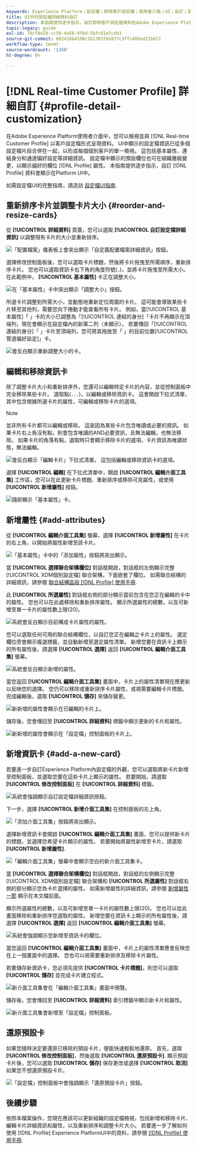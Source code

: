 ```yaml
---
keywords: Experience Platform；設定檔；即時客戶設定檔；使用者介面；UI；自訂；設定檔詳細資訊；詳細資訊
title: UI中的設定檔詳細資料自訂
description: 本指南提供逐步指示，自訂即時客戶設定檔資料在Adobe Experience Platform UI中的顯示方式。
topic-legacy: guide
exl-id: 76cf8420-cc50-4a56-9f6d-5bfc01efcdb3
source-git-commit: 681418b4198c2b1303fda937c3ffc60dad21b672
workflow-type: tm+mt
source-wordcount: '1350'
ht-degree: 0%

---
```


# [!DNL Real-time Customer Profile] 詳細自訂 {#profile-detail-customization}

在Adobe Experience Platform使用者介面中，您可以檢視並與 [!DNL Real-time Customer Profile] 以客戶設定檔形式呈現資料。 UI中顯示的設定檔資訊已從多個設定檔片段合併在一起，以形成每個個別客戶的單一檢視。 這包括基本屬性、連結身分和通道偏好設定等詳細資訊。 設定檔中顯示的預設欄位也可在組織層級變更，以顯示偏好的欄位 [!DNL Profile] 屬性。 本指南提供逐步指示，自訂 [!DNL Profile] 資料會顯示在Platform UI中。

如需設定檔UI的完整指南，請造訪 [設定檔UI指南](user-guide.md).

## 重新排序卡片並調整卡片大小 {#reorder-and-resize-cards}

從 **[!UICONTROL 詳細資料]** 頁簽，您可以選取 **[!UICONTROL 自訂設定檔詳細資訊]** 以調整現有卡片的大小並重新排序。

![「配置檔案」儀表板上會突出顯示「自定義配置檔案詳細資訊」按鈕。](../images/profile-customization/customize-profile-details.png)

選擇修改控制面板後，您可以選取卡片標題，然後將卡片拖曳至所需順序，重新排序卡片。 您也可以選取資訊卡右下角的角度符號(`⌟`)，並將卡片拖曳至所需大小。 在此範例中， **[!UICONTROL 基本屬性]** 卡正在調整大小。

![在「基本屬性」卡中突出顯示「調整大小」按鈕。](../images/profile-customization/resize.png)

所選卡片調整到所需大小，並動態地重新定位周圍的卡片。 這可能會導致某些卡片移至其他列，需要您向下捲動才能查看所有卡片。 例如，當[!UICONTROL 基本屬性]「 」卡的大小已調整為「[!UICONTROL 連結的身分]「卡片不再顯示在頂端列，現在會顯示在設定檔內的新第二列（未顯示）。 若要傳回「[!UICONTROL 連結的身分]「 」卡片至頂端列，您可將其拖放至「 」的目前位置[!UICONTROL 管道偏好設定]」卡。

![會反白顯示重新調整大小的卡。](../images/profile-customization/resized.png)

## 編輯和移除資訊卡

除了調整卡片大小和重新排序外，您還可以編輯特定卡片的內容，並從控制面板中完全移除某些卡片。 選取點(`...`)，以編輯或移除資訊卡。 這會開啟下拉式清單，其中包含根據所選卡片的屬性，可編輯或移除卡片的選項。

>[!NOTE]
>
>並非所有卡片都可以編輯或移除。 這是因為某些卡片包含唯讀或必要的資訊。 如果卡片右上角沒有點，則會包含唯讀的AND必要資訊，且無法編輯，也無法移除。 如果卡片的角落有點，選取時只會顯示移除卡片的選項，卡片資訊為唯讀狀態，無法編輯。

![會反白顯示「編輯卡片」下拉式清單。 這包括編輯或移除資訊卡的選項。](../images/profile-customization/edit-card.png)

選擇 **[!UICONTROL 編輯]** 在下拉式清單中，開啟 **[!UICONTROL 編輯介面工具集]** 工作區，您可以在此更新卡片標題、重新排序或移除可見屬性，或使用 **[!UICONTROL 新增屬性]** 按鈕。

![隨即顯示「基本屬性」卡。](../images/profile-customization/basic-attributes.png)

## 新增屬性 {#add-attributes}

從 **[!UICONTROL 編輯介面工具集]** 螢幕，選擇 **[!UICONTROL 新增屬性]** 在卡片的右上角，以開始將屬性新增至該卡片。

![「基本屬性」卡中的「添加屬性」按鈕將突出顯示。](../images/profile-customization/add-attributes.png)

當 **[!UICONTROL 選擇聯合架構欄位]** 對話框開啟，對話框的左側顯示完整 [!UICONTROL XDM個別設定檔] 聯合架構，下面嵌套了欄位。 如需聯合結構的詳細資訊，請參閱 [聯合結構區段 [!DNL Profile] 使用手冊](user-guide.md#union-schema).

此 **[!UICONTROL 所選屬性]** 對話框右側的部分顯示當前包含在您正在編輯的卡中的屬性。 您也可以在此處移除和重新排序屬性。 顯示所選屬性的總數，以及可新增至單一卡片的屬性數上限(20)。

![系統會反白顯示目前構成卡片屬性的屬性。](../images/profile-customization/select-before.png)

您可以選取任何可用的聯合結構欄位，以自訂您正在編輯之卡片上的屬性。 選定欄位旁會顯示複選標籤，並自動新增至選定屬性清單。 新增您要在資訊卡上顯示的所有屬性後，請選擇 **[!UICONTROL 選擇]** 返回 **[!UICONTROL 編輯介面工具集]** 螢幕。

![系統會反白顯示新增的屬性。](../images/profile-customization/select-after.png)

當您返回 **[!UICONTROL 編輯介面工具集]** 畫面中，卡片上的屬性清單現在應更新以反映您的選擇。 您仍可以移除或重新排序卡片屬性，或視需要編輯卡片標題。 完成編輯後，選取 **[!UICONTROL 儲存]** 來儲存變更。

![新新增的屬性會顯示在已編輯的卡片上。](../images/profile-customization/new-attributes.png)

儲存後，您會傳回至 **[!UICONTROL 詳細資料]** 標籤中顯示更新的卡片和屬性。

![新新增的屬性會顯示在「設定檔」控制面板的卡片上。](../images/profile-customization/added-attributes.png)

## 新增資訊卡 {#add-a-new-card}

若要進一步自訂Experience Platform內設定檔的外觀，您可以選取將新卡片新增至控制面板，並選取您要在這些卡片上顯示的屬性。 若要開始，請選取 **[!UICONTROL 修改控制面板]** 在 **[!UICONTROL 詳細資料]** 標籤。

![系統會強調顯示自訂設定檔詳細資訊按鈕。](../images/profile-customization/customize-profile-details.png)

下一步，選擇 **[!UICONTROL 新增介面工具集]** 在控制面板的左上角。

![「添加介面工具集」按鈕將突出顯示。](../images/profile-customization/add-widget.png)

選擇新增資訊卡會開啟 **[!UICONTROL 編輯介面工具集]** 畫面，您可以提供新卡片的標題，並選擇您希望卡片顯示的屬性。 若要開始將屬性新增至卡片，請選取 **[!UICONTROL 新增屬性]**.

![「編輯介面工具集」螢幕中會顯示空白的新介面工具集卡。](../images/profile-customization/edit-widget.png)

當 **[!UICONTROL 選擇聯合架構欄位]** 對話框開啟，對話框的左側顯示完整 [!UICONTROL XDM個別設定檔] 聯合架構和 **[!UICONTROL 所選屬性]** 對話框右側的部分顯示您為卡片選擇的屬性。 如需新增屬性的詳細資訊，請參閱 [新增屬性一節](#add-attributes) 顯示在本文檔前面。

顯示所選屬性的總數，以及可新增至單一卡片的屬性數上限(20)。 您也可以從此畫面移除和重新排序您選取的屬性。 新增您要在資訊卡上顯示的所有屬性後，請選擇 **[!UICONTROL 選擇]** 返回 **[!UICONTROL 編輯介面工具集]** 螢幕。

![系統會強調顯示您新增至資訊卡的欄位。](../images/profile-customization/add-widget-attributes.png)

當您返回 **[!UICONTROL 編輯介面工具集]** 畫面中，卡片上的屬性清單應會反映您在上一個畫面中的選擇。 您也可以視需要重新排序及移除卡片屬性。

若要儲存新資訊卡，您必須先提供 **[!UICONTROL 卡片標題]**，則您可以選取 **[!UICONTROL 儲存]** 並完成卡片建立程式。

![新介面工具集會在「編輯介面工具集」畫面中預覽。](../images/profile-customization/new-widget.png)

儲存後，您會傳回至 **[!UICONTROL 詳細資料]** 索引標籤中顯示新卡片和屬性。

![新介面工具集會新增至「設定檔」控制面板。](../images/profile-customization/added-widget.png)

## 還原預設卡

如果您隨時決定要還原已移除的預設卡片，便能快速輕鬆地還原。 首先，選取 **[!UICONTROL 修改控制面板]**，然後選取 **[!UICONTROL 還原預設卡]**. 顯示預設卡片後，您可以選取 **[!UICONTROL 儲存]** 保存更改或選擇 **[!UICONTROL 取消]** 如果您不想還原預設卡片。

![「設定檔」控制面板中會強調顯示「還原預設卡片」按鈕。](../images/profile-customization/restore-default.png)

## 後續步驟

依照本檔案操作，您現在應該可以更新組織的設定檔檢視，包括新增和移除卡片、編輯卡片詳細資訊和屬性，以及重新排序和調整卡片大小。 若要進一步了解如何使用 [!DNL Profile] Experience PlatformUI中的資料，請參閱 [[!DNL Profile] 使用手冊](user-guide.md).
